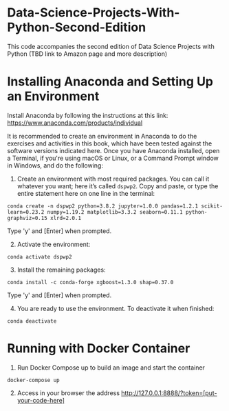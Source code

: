 # Data-Science-Projects-With-Python-Second-Edition

This code accompanies the second edition of Data Science Projects with Python (TBD link to Amazon page and more description)

# Installing Anaconda and Setting Up an Environment

Install Anaconda by following the instructions at this link: https://www.anaconda.com/products/individual

It is recommended to create an environment in Anaconda to do the exercises and activities in this book, which have been tested against the software versions indicated here. Once you have Anaconda installed, open a Terminal, if you're using macOS or Linux, or a Command Prompt window in Windows, and do the following:

1. Create an environment with most required packages. You can call it whatever you want; here it’s called `dspwp2`. Copy and paste, or type the entire statement here on one line in the terminal:

`conda create -n dspwp2 python=3.8.2 jupyter=1.0.0 pandas=1.2.1 scikit-learn=0.23.2 numpy=1.19.2 matplotlib=3.3.2 seaborn=0.11.1 python-graphviz=0.15 xlrd=2.0.1`

Type 'y' and [Enter] when prompted.

2. Activate the environment:

`conda activate dspwp2`

3. Install the remaining packages:

`conda install -c conda-forge xgboost=1.3.0 shap=0.37.0`

Type 'y' and [Enter] when prompted.

4. You are ready to use the environment. To deactivate it when finished:

`conda deactivate`


# Running with Docker Container

1. Run Docker Compose up to build an image and start the container

`docker-compose up`

2. Access in your browser the address http://127.0.0.1:8888/?token=[put-your-code-here]